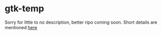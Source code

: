 # gtk-temp
Sorry for little to no description, better ripo coming soon.
Short details are mentioned [here](https://www.lukechikkala.com/post/gnome-gtk-documentation-adjustments-for-macos)
